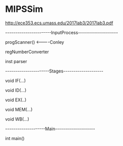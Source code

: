 # MIPSSim
http://ece353.ecs.umass.edu/2017lab3/2017lab3.pdf

-----------------------InputProcess--------------------

progScanner()   <----Conley

regNumberConverter

inst parser

----------------------Stages--------------------

void IF(...)

void ID(...)

void EX(..)

void MEM(...)

void WB(...)

--------------------Main--------------------

int main()
